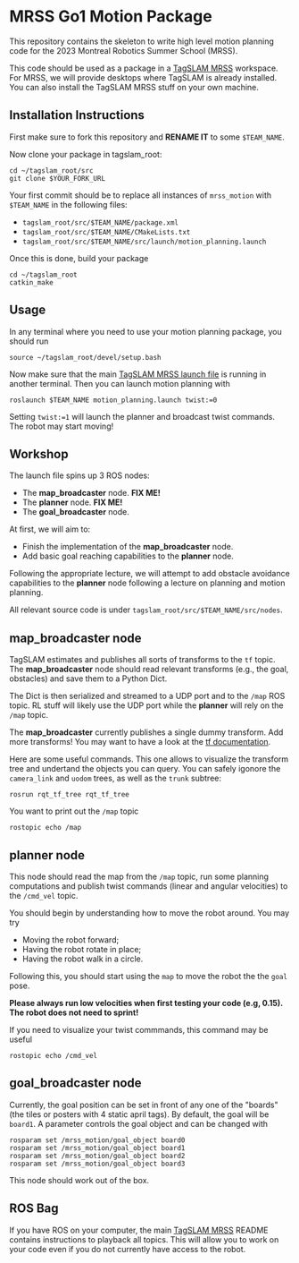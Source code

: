 #  MRSS Go1 Motion Package
This repository contains the skeleton to write high level motion planning code for the 2023 Montreal Robotics Summer School (MRSS).

This code should be used as a package in a [TagSLAM MRSS](https://github.com/sachaMorin/tagslam_root/blob/master/README-MRSS.md) workspace. For MRSS, we will
provide desktops where TagSLAM is already installed. You can also install the TagSLAM MRSS stuff on your own machine.

## Installation Instructions
First make sure to fork this repository and **RENAME IT** to some ```$TEAM_NAME```.

Now clone your package in tagslam_root:
```shell
cd ~/tagslam_root/src
git clone $YOUR_FORK_URL
```

Your first commit should be to replace all instances of ```mrss_motion``` with ```$TEAM_NAME``` in the following files:
- ```tagslam_root/src/$TEAM_NAME/package.xml```
 - ```tagslam_root/src/$TEAM_NAME/CMakeLists.txt```
 - ```tagslam_root/src/$TEAM_NAME/src/launch/motion_planning.launch```

Once this is done, build your package

```shell
cd ~/tagslam_root
catkin_make
```
## Usage
In any terminal where you need to use your motion planning package, you should run
```shell
source ~/tagslam_root/devel/setup.bash
```

Now make sure that the main [TagSLAM MRSS launch file](https://github.com/sachaMorin/tagslam_root/blob/master/README-MRSS.md) is running in another terminal. Then you can launch motion planning with
```shell
roslaunch $TEAM_NAME motion_planning.launch twist:=0
```
Setting ```twist:=1``` will launch the planner and broadcast twist commands. The robot may start moving!

## Workshop
The launch file spins up 3 ROS nodes:
- The **map_broadcaster** node. **FIX ME!**
- The **planner** node. **FIX ME!**
- The **goal_broadcaster** node.

At first, we will aim to:
- Finish the implementation of the **map_broadcaster** node.
- Add basic goal reaching capabilities to the **planner** node.

Following the appropriate lecture, we will attempt to add obstacle avoidance capabilities to the **planner** node following a lecture on planning and motion planning.

All relevant source code is under ```tagslam_root/src/$TEAM_NAME/src/nodes```.


## map_broadcaster node
 TagSLAM estimates and publishes all sorts of transforms to the ```tf``` topic. The **map_broadcaster** node should read relevant transforms (e.g., the goal, obstacles) and save them to a Python Dict. 
 
The Dict is then
serialized and streamed to a UDP port and to the ```/map``` ROS topic. RL stuff will likely use the UDP port while
the **planner** will rely on the ```/map``` topic.

The **map_broadcaster** currently publishes a single dummy transform. Add more transforms! You may want to have a look at the [tf documentation](http://wiki.ros.org/tf#:~:text=tf%20is%20a%20package%20that,any%20desired%20point%20in%20time.).

Here are some useful commands. This one allows to visualize the transform tree and undertand the objects you can query. 
You can safely igonore the ```camera_link``` and ```uodom``` trees, as well as the ```trunk``` subtree:
```shell
rosrun rqt_tf_tree rqt_tf_tree 
```
You want to print out the ```/map```  topic
```shell
rostopic echo /map
```



## planner node

This node should read the map from the ```/map``` topic, run some planning computations and publish twist commands (linear and angular velocities) to the ```/cmd_vel``` topic.

You should begin by understanding how to move the robot around. You may try 
- Moving the robot forward;
- Having the robot rotate in place;
- Having the robot walk in a circle.

Following this, you should start using the ```map``` to move the robot the the ```goal``` pose.


**Please always run low velocities when first testing your code (e.g, 0.15). The robot does not need to sprint!**

If you need to visualize your twist commmands, this command may be useful
```shell
rostopic echo /cmd_vel
```

## goal_broadcaster node
Currently, the goal position can be set in front of any one of the "boards" (the tiles or posters with 4 static april tags).
By default, the goal will be `board1`. A parameter controls the goal object and can be changed with

```shell
rosparam set /mrss_motion/goal_object board0
rosparam set /mrss_motion/goal_object board1
rosparam set /mrss_motion/goal_object board2
rosparam set /mrss_motion/goal_object board3
```
This node should work out of the box.

## ROS Bag
If you have ROS on your computer, the main [TagSLAM MRSS](https://github.com/sachaMorin/tagslam_root/blob/master/README-MRSS.md) README contains
instructions to playback all topics. This will allow you to work on your code even if you do not currently have 
access to the robot.